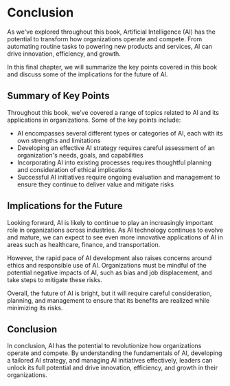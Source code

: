 # Conclusion

As we've explored throughout this book, Artificial Intelligence (AI) has the potential to transform how organizations operate and compete. From automating routine tasks to powering new products and services, AI can drive innovation, efficiency, and growth.

In this final chapter, we will summarize the key points covered in this book and discuss some of the implications for the future of AI.

Summary of Key Points
---------------------

Throughout this book, we've covered a range of topics related to AI and its applications in organizations. Some of the key points include:

* AI encompasses several different types or categories of AI, each with its own strengths and limitations
* Developing an effective AI strategy requires careful assessment of an organization's needs, goals, and capabilities
* Incorporating AI into existing processes requires thoughtful planning and consideration of ethical implications
* Successful AI initiatives require ongoing evaluation and management to ensure they continue to deliver value and mitigate risks

Implications for the Future
---------------------------

Looking forward, AI is likely to continue to play an increasingly important role in organizations across industries. As AI technology continues to evolve and mature, we can expect to see even more innovative applications of AI in areas such as healthcare, finance, and transportation.

However, the rapid pace of AI development also raises concerns around ethics and responsible use of AI. Organizations must be mindful of the potential negative impacts of AI, such as bias and job displacement, and take steps to mitigate these risks.

Overall, the future of AI is bright, but it will require careful consideration, planning, and management to ensure that its benefits are realized while minimizing its risks.

Conclusion
----------

In conclusion, AI has the potential to revolutionize how organizations operate and compete. By understanding the fundamentals of AI, developing a tailored AI strategy, and managing AI initiatives effectively, leaders can unlock its full potential and drive innovation, efficiency, and growth in their organizations.